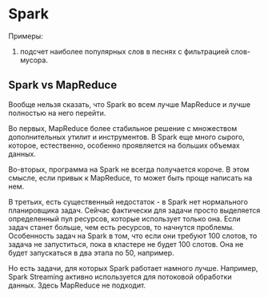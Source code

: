 # Spark

Примеры:
1. подсчет наиболее популярных слов в песнях с фильтрацией слов-мусора.

## Spark vs MapReduce

Вообще нельзя сказать, что Spark во всем лучше MapReduce и лучше полностью на него перейти. 

Во первых, MapReduce более стабильное решение с множеством дополнительных утилит и инструментов. В Spark еще много сырого, которое, естественно, особенно проявляется на больших объемах данных. 

Во-вторых, программа на Spark не всегда получается короче. В этом смысле, если привык к MapReduce, то может быть проще написать на нем. 

В третьих, есть существенный недостаток - в Spark нет нормального планировщика задач. 
Сейчас фактически для задачи просто выделяется определенный пул ресурсов, которые использует только она. Если задач станет больше, чем есть ресурсов, то начнутся проблемы. 
Особенность задач на Spark в том, что если они требуют 100 слотов, то задача не запуститься, пока в кластере не будет 100 слотов. Она не будет запускаться в два этапа по 50, например.

Но есть задачи, для которых Spark работает намного лучше. Например, Spark Streaming активно используется для потоковой обработки данных. Здесь MapReduce не подходит.
